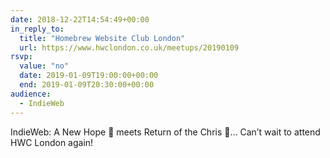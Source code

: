 ```yaml
---
date: 2018-12-22T14:54:49+00:00
in_reply_to:
  title: "Homebrew Website Club London"
  url: https://www.hwclondon.co.uk/meetups/20190109
rsvp:
  value: "no"
  date: 2019-01-09T19:00:00+00:00
  end: 2019-01-09T20:30:00+00:00
audience:
  - IndieWeb
---
```


IndieWeb: A New Hope 🚀 meets Return of the Chris 🙌… Can’t wait to attend HWC London again!
